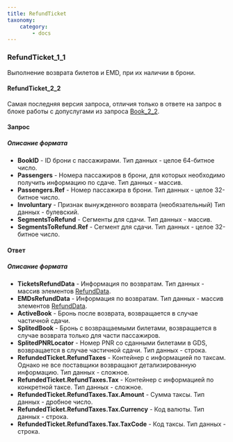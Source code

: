 ```yaml
---
title: RefundTicket
taxonomy:
    category:
        - docs
---
```


### RefundTicket_1_1

Выполнение возврата билетов и EMD, при их наличии в брони.

#### RefundTicket_2_2
Самая последняя версия запроса, отличия только в ответе на запрос в блоке работы с допуслугами из запроса [Book_2_2](/avia/request/bookflight). 

#### Запрос

##### Описание формата

- **BookID** - ID брони с пассажирами. Тип данных - целое 64-битное число.
- **Passengers** - Номера пассажиров в брони, для которых необходимо получить информацию по сдаче. Тип данных - массив.
- **Passengers.Ref** - Номер пассажира в брони. Тип данных - целое 32-битное число.
- **Involuntary** - Признак вынужденного возврата (необязательный) Тип данных - булевский.
- **SegmentsToRefund** - Сегменты для сдачи. Тип данных - массив.
- **SegmentsToRefund.Ref** - Сегмент для сдачи. Тип данных - целое 32-битное число.

#### Ответ

##### Описание формата

- **TicketsRefundData** - Информация по возвратам. Тип данных - массив элементов [RefundData](/avia/common/refunddata).
- **EMDsRefundData** - Информация по возвратам. Тип данных - массив элементов [RefundData](/avia/common/refunddata).
- **ActiveBook** - Бронь после возврата, возвращается в случае частичной сдачи.
- **SplitedBook** - Бронь с возвращаемыми билетами, возвращается в случае возврата только для части пассажиров.
- **SplitedPNRLocator** - Номер PNR со сданными билетами в GDS, возвращается в случае частичной сдачи. Тип данных - строка.
- **RefundedTicket.RefundTaxes** - Контейнер с информацией по таксам. Однако не все поставщики возвращают детализированную информацию. Тип данных - сложное.
- **RefundedTicket.RefundTaxes.Tax** - Контейнер с информацией по конкретной таксе. Тип данных - сложное.
- **RefundedTicket.RefundTaxes.Tax.Amount** - Сумма таксы. Тип данных - дробное число.
- **RefundedTicket.RefundTaxes.Tax.Currency** - Код валюты. Тип данных - строка.
- **RefundedTicket.RefundTaxes.Tax.TaxCode** - Код таксы. Тип данных - строка.
